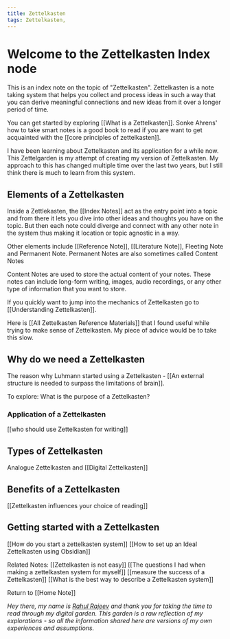 ```yaml
---
title: Zettelkasten
tags: Zettelkasten,
---
```


# Welcome to the Zettelkasten Index node

This is an index note on the topic of "Zettelkasten". Zettelkasten is a note taking system that helps you collect and process ideas in such a way that you can derive meaningful connections and new ideas from it over a longer period of time.


You can get started by exploring [[What is a Zettelkasten]].  Sonke Ahrens' how to take smart notes is a good book to read if you are want to get acquainted with the [[core principles of zettelkasten]]. 

I have been learning about Zettelkasten and its application for a while now. This Zettelgarden is my attempt of creating my version of Zettelkasten. My approach to this has changed multiple time over the last two years, but I still think there is much to learn from this system.


## Elements of a Zettelkasten
Inside a Zettlekasten, the [[Index Notes]] act as the entry point into a topic and from there it lets you dive into other ideas and thoughts you have on the topic. But then each note could diverge and connect with any other note in the system thus making it location or topic agnostic in a way.

Other elements include [[Reference Note]], [[Literature Note]], Fleeting Note and Permanent Note. Permanent Notes are also sometimes called Content Notes

Content Notes are used to store the actual content of your notes. These notes can include long-form writing, images, audio recordings, or any other type of information that you want to store.

If you quickly want to jump into the mechanics of Zettelkasten go to [[Understanding Zettelkasten]]. 

Here is [[All Zettelkasten Reference Materials]] that I found useful while trying to make sense of Zettelkasten. My piece of advice would be to take this slow.



## Why do we need a Zettelkasten
The reason why Luhmann started using a Zettelkasten -  [[An external structure is needed to surpass the limitations of brain]].

To explore: What is the purpose of a Zettelkasten?


### Application of a Zettelkasten
[[who should use Zettelkasten for writing]]


## Types of Zettelkasten
Analogue Zettelkasten and [[Digital Zettelkasten]]



## Benefits of a Zettelkasten
[[Zettelkasten influences your choice of reading]]


## Getting started with a Zettelkasten
[[How do you start a zettelkasten system]]
[[How to set up an Ideal Zettelkasten using Obsidian]]

Related Notes: 
[[Zettelkasten is not easy]]
[[The questions I had when making a zettelkasten system for myself]]
[[measure the success of a Zettelkasten]]
[[What is the best way to describe a Zettelkasten system]]


Return to [[Home Note]]

*Hey there, my name is [Rahul Rajeev](https://rahulrajeev.net/?utm_src=garden) and thank you for taking the time to read through my digital garden. This garden is a raw reflection of my explorations - so all the information shared here are versions of my own experiences and assumptions.*